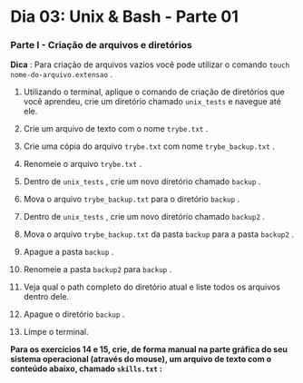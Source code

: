 # Dia 03: Unix & Bash - Parte 01

### Parte I - Criação de arquivos e diretórios

**Dica** : Para criação de arquivos vazios você pode utilizar o comando  `touch nome-do-arquivo.extensao`  .

1.  Utilizando o terminal, aplique o comando de criação de diretórios que você aprendeu, crie um diretório chamado  `unix_tests`  e navegue até ele.
    
2.  Crie um arquivo de texto com o nome  `trybe.txt`  .
    
3.  Crie uma cópia do arquivo  `trybe.txt`  com nome  `trybe_backup.txt`  .
    
4.  Renomeie o arquivo  `trybe.txt`  .
    
5.  Dentro de  `unix_tests`  , crie um novo diretório chamado  `backup`  .
    
6.  Mova o arquivo  `trybe_backup.txt`  para o diretório  `backup`  .
    
7.  Dentro de  `unix_tests`  , crie um novo diretório chamado  `backup2`  .
    
8.  Mova o arquivo  `trybe_backup.txt`  da pasta  `backup`  para a pasta  `backup2`  .
    
9.  Apague a pasta  `backup`  .
    
10.  Renomeie a pasta  `backup2`  para  `backup`  .
    
11.  Veja qual o path completo do diretório atual e liste todos os arquivos dentro dele.
    
12.  Apague o diretório  `backup`  .
    
13.  Limpe o terminal.
    

**Para os exercícios 14 e 15, crie, de forma manual na parte gráfica do seu sistema operacional (através do mouse), um arquivo de texto com o conteúdo abaixo, chamado  `skills.txt`  :**
